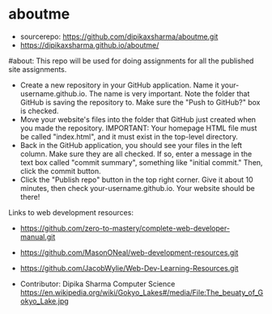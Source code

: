 # aboutme
- sourcerepo: https://github.com/dipikaxsharma/aboutme.git
- https://dipikaxsharma.github.io/aboutme/

#about: This repo will be used for doing assignments for all the published site assignments.

- Create a new repository in your GitHub application. Name it your-username.github.io. The name is very important. Note the folder that GitHub is saving the repository to. Make sure the "Push to GitHub?" box is checked.
- Move your website's files into the folder that GitHub just created when you made the repository. IMPORTANT: Your homepage HTML file must be called "index.html", and it must exist in the top-level directory.
- Back in the GitHub application, you should see your files in the left column. Make sure they are all checked. If so, enter a message in the text box called "commit summary", something like "initial commit." Then, click the commit button.
- Click the "Publish repo" button in the top right corner.
Give it about 10 minutes, then check your-username.github.io. Your website should be there!

Links to web development resources:
- https://github.com/zero-to-mastery/complete-web-developer-manual.git
- https://github.com/MasonONeal/web-development-resources.git
- https://github.com/JacobWylie/Web-Dev-Learning-Resources.git

- Contributor:
Dipika Sharma
Computer Science
https://en.wikipedia.org/wiki/Gokyo_Lakes#/media/File:The_beuaty_of_Gokyo_Lake.jpg
